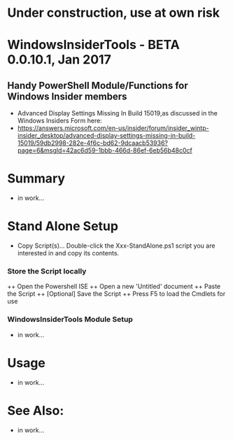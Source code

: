 # Under construction, use at own risk

# WindowsInsiderTools - BETA 0.0.10.1, Jan 2017

## Handy PowerShell Module/Functions for Windows Insider members
+ Advanced Display Settings Missing In Build 15019,as discussed in the Windows Insiders Form here:
+ https://answers.microsoft.com/en-us/insider/forum/insider_wintp-insider_desktop/advanced-display-settings-missing-in-build-15019/59db2998-282e-4f6c-bd62-9dcaacb53936?page=6&msgId=42ac6d59-1bbb-466d-86ef-6eb56b48c0cf

# Summary
+ in work...

# Stand Alone Setup
+ Copy Script(s)...
Double-click the Xxx-StandAlone.ps1 script you are interested in and copy its contents.

### Store the Script locally
++ Open the Powershell ISE
++ Open a new 'Untitled' document
++ Paste the Script
++ [Optional] Save the Script
++ Press F5 to load the Cmdlets for use

### WindowsInsiderTools Module Setup
+ in work...

# Usage
+ in work...

# See Also:
+ in work...
